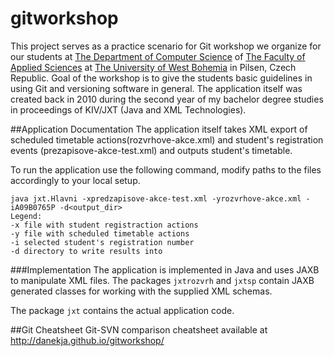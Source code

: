 # gitworkshop
This project serves as a practice scenario for Git workshop we organize for our students
at [The Department of Computer Science](http://kiv.zcu.cz) of
[The Faculty of Applied Sciences](http://fav.zcu.cz) at [The University of West Bohemia](http://zcu.cz) in
Pilsen, Czech Republic.
Goal of the workshop is to give the students basic guidelines in using Git and versioning software in general.
The application itself was created back in 2010 during the second year of my bachelor degree studies in proceedings
of KIV/JXT (Java and XML Technologies).

##Application Documentation
The application itself takes XML export of scheduled timetable actions(rozvrhove-akce.xml) and student's
registration events (prezapisove-akce-test.xml) and outputs student's timetable.

To run the application use the following command, modify paths to the files accordingly to your local setup.

```
java jxt.Hlavni -xpredzapisove-akce-test.xml -yrozvrhove-akce.xml -iA09B0765P -d<output_dir>
Legend:
-x file with student registraction actions
-y file with scheduled timetable actions
-i selected student's registration number
-d directory to write results into
```

###Implementation
The application is implemented in Java and uses JAXB to manipulate XML files. The packages `jxtrozvrh` and `jxtsp`
contain JAXB generated classes for working with the supplied XML schemas.

The package `jxt` contains the actual application code.

##Git Cheatsheet
Git-SVN comparison cheatsheet available at http://danekja.github.io/gitworkshop/

